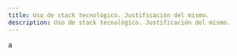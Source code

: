 ```yaml
---
title: Uso de stack tecnológico. Justificación del mismo.
description: Uso de stack tecnológico. Justificación del mismo.
---
```


a
